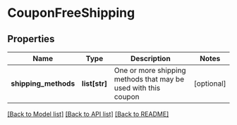 # CouponFreeShipping

## Properties
Name | Type | Description | Notes
------------ | ------------- | ------------- | -------------
**shipping_methods** | **list[str]** | One or more shipping methods that may be used with this coupon | [optional] 

[[Back to Model list]](../README.md#documentation-for-models) [[Back to API list]](../README.md#documentation-for-api-endpoints) [[Back to README]](../README.md)


